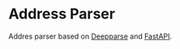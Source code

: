 # Address Parser

Addres parser based on [Deepparse](https://deepparse.org) and [FastAPI](https://fastapi.tiangolo.com).
